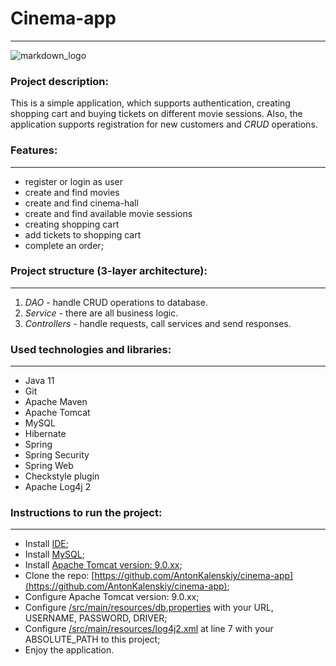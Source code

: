 # Cinema-app

---
![markdown_logo](https://www.pngall.com/wp-content/uploads/13/Movie-Hollywood-PNG-File.png)

### Project description:
This is a simple application, which supports authentication, creating shopping cart and buying tickets on 
different movie sessions. Also, the application supports registration for new customers and *CRUD* operations.

### Features:

---
- register or login as user
- create and find movies
- create and find cinema-hall
- create and find available movie sessions
- creating shopping cart
- add tickets to shopping cart
- complete an order;

### Project structure (3-layer architecture):

---
1. *DAO* - handle CRUD operations to database.
2. *Service* - there are all business logic.
3. *Controllers* - handle requests, call services and send responses.

### Used technologies and libraries:

---
- Java 11
- Git
- Apache Maven
- Apache Tomcat
- MySQL
- Hibernate
- Spring
- Spring Security
- Spring Web
- Checkstyle plugin
- Apache Log4j 2

### Instructions to run the project:

---
- Install [IDE](https://www.jetbrains.com/help/idea/installation-guide.html);
- Install [MySQL](https://dev.mysql.com/downloads/installer/);
- Install [Apache Tomcat version: 9.0.xx](https://tomcat.apache.org/download-90.cgi);
- Clone the repo: [https://github.com/AntonKalenskiy/cinema-app](https://github.com/AntonKalenskiy/cinema-app);
- Configure Apache Tomcat version: 9.0.xx;
- Configure [/src/main/resources/db.properties](./src/main/resources/db.properties) with your URL, USERNAME, PASSWORD, DRIVER;
- Configure [/src/main/resources/log4j2.xml](./src/main/resources/log4j2.xml) at line 7 with your ABSOLUTE_PATH to this project;
- Enjoy the application.
